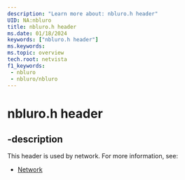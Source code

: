 ```yaml
---
description: "Learn more about: nbluro.h header"
UID: NA:nbluro
title: nbluro.h header
ms.date: 01/18/2024
keywords: ["nbluro.h header"]
ms.keywords: 
ms.topic: overview
tech.root: netvista
f1_keywords:
 - nbluro
 - nbluro/nbluro
---
```


# nbluro.h header


## -description

This header is used by network. For more information, see:

- [Network](../_netvista/index.md)

